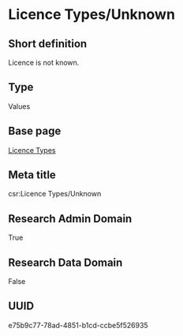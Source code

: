 # Licence Types/Unknown
## Short definition
Licence is not known.
## Type
Values
## Base page
[Licence Types](../../Picklists/Licence%20Types.md)
## Meta title
csr:Licence Types/Unknown
## Research Admin Domain
True
## Research Data Domain
False
## UUID
e75b9c77-78ad-4851-b1cd-ccbe5f526935
